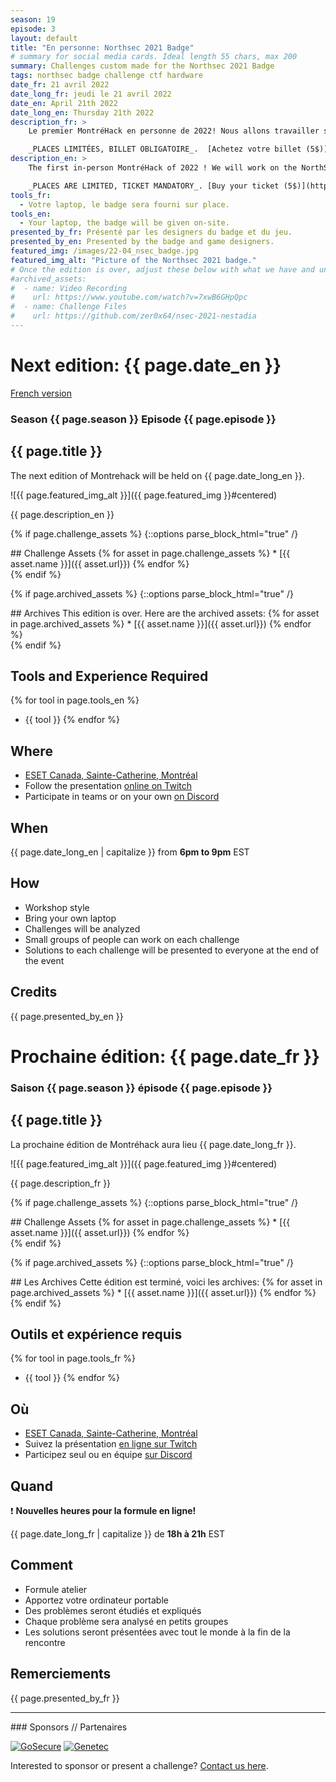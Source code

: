 ```yaml
---
season: 19
episode: 3
layout: default
title: "En personne: Northsec 2021 Badge"
# summary for social media cards. Ideal length 55 chars, max 200
summary: Challenges custom made for the Northsec 2021 Badge
tags: northsec badge challenge ctf hardware
date_fr: 21 avril 2022
date_long_fr: jeudi le 21 avril 2022
date_en: April 21th 2022
date_long_en: Thursday 21th 2022
description_fr: >
    Le premier MontréHack en personne de 2022! Nous allons travailler sur le badge du NorthSec 2021 et exploiter le jeu fait spécialement pour ce badge. Il y aura une introduction au matériel du badge et du jeu. Le badge sera fourni sur place.

    _PLACES LIMITÉES, BILLET OBLIGATOIRE_.  [Achetez votre billet (5$)](https://www.eventbrite.ca/e/320971643827)
description_en: >
    The first in-person MontréHack of 2022 ! We will work on the NorthSec 2021 badge and exploit the game, custom made for this badge. There will be an introduction to the badge hardware and the game. The badge will be given on-site.

    _PLACES ARE LIMITED, TICKET MANDATORY_. [Buy your ticket (5$)](https://www.eventbrite.ca/e/320971643827)
tools_fr:
  - Votre laptop, le badge sera fourni sur place.
tools_en:
  - Your laptop, the badge will be given on-site.
presented_by_fr: Présenté par les designers du badge et du jeu.
presented_by_en: Presented by the badge and game designers.
featured_img: /images/22-04_nsec_badge.jpg
featured_img_alt: "Picture of the Northsec 2021 badge."
# Once the edition is over, adjust these below with what we have and uncomment
#archived_assets:
#  - name: Video Recording
#    url: https://www.youtube.com/watch?v=7xwB6GHpQpc
#  - name: Challenge Files
#    url: https://github.com/zer0x64/nsec-2021-nestadia
---
```


# Next edition: {{ page.date_en }}
[French version](#french)

### Season {{ page.season }} Episode {{ page.episode }}

## {{ page.title }}

The next edition of Montrehack will be held on {{ page.date_long_en }}.

![{{ page.featured_img_alt }}]({{ page.featured_img }}#centered)

{{ page.description_en }}

{% if page.challenge_assets %}
{::options parse_block_html="true" /}
<div class="assets">
## Challenge Assets
{% for asset in page.challenge_assets %}
* [{{ asset.name }}]({{ asset.url}})
{% endfor %}
</div>
{% endif %}

{% if page.archived_assets %}
{::options parse_block_html="true" /}
<div class="archives">
## Archives
This edition is over. Here are the archived assets:
{% for asset in page.archived_assets %}
* [{{ asset.name }}]({{ asset.url}})
{% endfor %}
</div>
{% endif %}

## Tools and Experience Required

{% for tool in page.tools_en %}
* {{ tool }}
{% endfor %}

## Where

* [ESET Canada, Sainte-Catherine, Montréal](https://goo.gl/maps/GvxACCaavwbR5LZDA)
* Follow the presentation [online on Twitch](https://twitch.tv/montrehack/)
* Participate in teams or on your own [on Discord](https://discord.gg/4qfFwPX)

## When

{{ page.date_long_en | capitalize }} from **6pm to 9pm** EST

## How

* Workshop style
* Bring your own laptop
* Challenges will be analyzed
* Small groups of people can work on each challenge
* Solutions to each challenge will be presented to everyone at the end of the event

## Credits

{{ page.presented_by_en }}

<a id="french"></a>

# Prochaine édition: {{ page.date_fr }}

### Saison {{ page.season }} épisode {{ page.episode }}

## {{ page.title }}

La prochaine édition de Montréhack aura lieu {{ page.date_long_fr }}.

![{{ page.featured_img_alt }}]({{ page.featured_img }}#centered)

{{ page.description_fr }}

{% if page.challenge_assets %}
{::options parse_block_html="true" /}
<div class="assets">
## Challenge Assets
{% for asset in page.challenge_assets %}
* [{{ asset.name }}]({{ asset.url}})
{% endfor %}
</div>
{% endif %}

{% if page.archived_assets %}
{::options parse_block_html="true" /}
<div class="archives">
## Les Archives
Cette édition est terminé, voici les archives:
{% for asset in page.archived_assets %}
* [{{ asset.name }}]({{ asset.url}})
{% endfor %}
</div>
{% endif %}

## Outils et expérience requis

{% for tool in page.tools_fr %}
* {{ tool }}
{% endfor %}

## Où

* [ESET Canada, Sainte-Catherine, Montréal](https://goo.gl/maps/GvxACCaavwbR5LZDA)
* Suivez la présentation [en ligne sur Twitch](https://twitch.tv/montrehack/)
* Participez seul ou en équipe [sur Discord](https://discord.gg/4qfFwPX)

## Quand

:heavy_exclamation_mark: **Nouvelles heures pour la formule en ligne!**

{{ page.date_long_fr | capitalize }} de **18h à 21h** EST

## Comment

* Formule atelier
* Apportez votre ordinateur portable
* Des problèmes seront étudiés et expliqués
* Chaque problème sera analysé en petits groupes
* Les solutions seront présentées avec tout le monde à la fin de la rencontre

## Remerciements

{{ page.presented_by_fr }}

<hr/>
### Sponsors // Partenaires

[![GoSecure](/images/sponsor_gosecure.png)](https://gosecure.net/)
[![Genetec](/images/sponsor_genetec.png)](https://www.genetec.com/)

Interested to sponsor or present a challenge? [Contact us here](https://docs.google.com/forms/d/e/1FAIpQLSecc0vfe3pIwMJjIBCYW4G43ZwtagwVESu_qHKnglnBc3R3ww/viewform?usp=sf_link).
